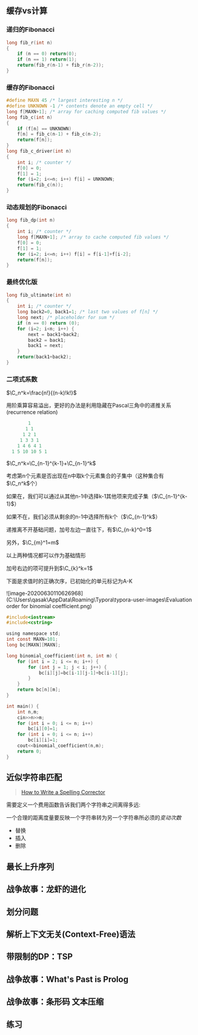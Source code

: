 ## 缓存vs计算

### 递归的Fibonacci

```c
long fib_r(int n)
{
    if (n == 0) return(0);
    if (n == 1) return(1);
    return(fib_r(n-1) + fib_r(n-2));
}
```



### 缓存的Fibonacci

```c
#define MAXN 45 /* largest interesting n */
#define UNKNOWN -1 /* contents denote an empty cell */
long f[MAXN+1]; /* array for caching computed fib values */
long fib_c(int n)
{
    if (f[n] == UNKNOWN)
    f[n] = fib_c(n-1) + fib_c(n-2);
    return(f[n]);
}
long fib_c_driver(int n)
{
    int i; /* counter */
    f[0] = 0;
    f[1] = 1;
    for (i=2; i<=n; i++) f[i] = UNKNOWN;
    return(fib_c(n));
}

```

### 动态规划的Fibonacci

```c
long fib_dp(int n)
{
    int i; /* counter */
    long f[MAXN+1]; /* array to cache computed fib values */
    f[0] = 0;
    f[1] = 1;
    for (i=2; i<=n; i++) f[i] = f[i-1]+f[i-2];
    return(f[n]);
}
```

### 最终优化版

```c
long fib_ultimate(int n)
{
    int i; /* counter */
    long back2=0, back1=1; /* last two values of f[n] */
    long next; /* placeholder for sum */
    if (n == 0) return (0);
    for (i=2; i<n; i++) {
        next = back1+back2;
        back2 = back1;
        back1 = next;
    }
    return(back1+back2);
}
```

### 二项式系数

$\C_n^k=\frac{n!}{(n-k)!k!}$

用阶乘算容易溢出，更好的办法是利用隐藏在Pascal三角中的递推关系(recurrence relation)

```c
        1
       1 1
      1 2 1
     1 3 3 1
    1 4 6 4 1
  1 5 10 10 5 1
```

$\C_n^k=\C_{n-1}^{k-1}+\C_{n-1}^k$

考虑第n个元素是否出现在n中取k个元素集合的子集中（这种集合有$\C_n^k$个）

如果在，我们可以通过从其他n-1中选择k-1其他项来完成子集（$\C_{n-1}^{k-1}$）

如果不在，我们必须从剩余的n-1中选择所有k个（$\C_{n-1}^k$）

递推离不开基础问题，加号左边一直往下，有$\C_{n-k}^0=1$

另外，$\C_{m}^1=m$

以上两种情况都可以作为基础情形

加号右边的项可提升到$\C_{k}^k=1$

下面是求值时的正确次序，已初始化的单元标记为A-K

![image-20200630110626968](C:\Users\qasak\AppData\Roaming\Typora\typora-user-images\Evaluation order for binomial coefficient.png)

```c
#include<iostream>
#include<cstring>

using namespace std;
int const MAXN=101;
long bc[MAXN][MAXN];

long binomial_coefficient(int n, int m) {
    for (int i = 2; i <= n; i++) {
        for (int j = 1; j < i; j++) {
            bc[i][j]=bc[i-1][j-1]+bc[i-1][j];
        }
    }
    return bc[n][m];
}

int main() {
    int n,m;
    cin>>n>>m;
    for (int i = 0; i <= n; i++) 
        bc[i][0]=1;
    for (int i = 0; i <= n; i++) 
        bc[i][i]=1;
    cout<<binomial_coefficient(n,m);
    return 0;
}
```



## 近似字符串匹配

> [How to Write a Spelling Corrector](https://norvig.com/spell-correct.html)

需要定义一个费用函数告诉我们两个字符串之间离得多远:

一个合理的距离度量要反映一个字符串转为另一个字符串所必须的*变动次数*

+ 替换
+ 插入
+ 删除







## 最长上升序列



## 战争故事：龙虾的进化



## 划分问题



## 解析上下文无关(Context-Free)语法



## 带限制的DP：TSP



## 战争故事：What's Past is Prolog



## 战争故事：条形码 文本压缩



## 练习



